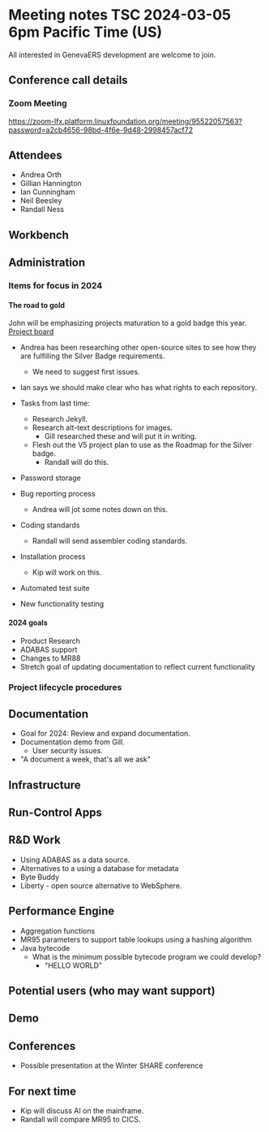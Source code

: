 # Meeting notes TSC 2024-03-05 6pm Pacific Time (US)
All interested in GenevaERS development are welcome to join.
## Conference call details
### Zoom Meeting
https://zoom-lfx.platform.linuxfoundation.org/meeting/95522057563?password=a2cb4656-98bd-4f6e-9d48-2998457acf72
## Attendees 
- Andrea Orth 
- Gillian Hannington 
- Ian Cunningham
- Neil Beesley 
- Randall Ness
<!-- 
- Bob McCormack 
- Eugene Morrow 
- Michael Shapiro
- Kip Twitchell 
- Jeff Horner 
-->
## Workbench
  
## Administration

### Items for focus in 2024

#### The road to gold

John will be emphasizing projects maturation to a gold badge this year.
[Project board](https://github.com/orgs/genevaers/projects/8/views/2)

- Andrea has been researching other open-source sites to see how they are fulfilling the Silver Badge requirements. 
  - We need to suggest first issues.   
- Ian says we should make clear who has what rights to each repository. 


- Tasks from last time: 
  - Research Jekyll.
  - Research alt-text descriptions for images.
    - Gill researched these and will put it in writing.
  - Flesh out the V5 project plan to use as the Roadmap for the Silver badge.
    - Randall will do this.
- Password storage
- Bug reporting process
  - Andrea will jot some notes down on this.
- Coding standards
  - Randall will send assembler coding standards.
- Installation process
  - Kip will work on this.
- Automated test suite
- New functionality testing
  
#### 2024 goals

- Product Research
- ADABAS support
- Changes to MR88
- Stretch goal of updating documentation to reflect current functionality

### Project lifecycle procedures
## Documentation
- Goal for 2024: Review and expand documentation.
- Documentation demo from Gill. 
  - User security issues.
- "A document a week, that's all we ask" 
## Infrastructure
## Run-Control Apps
## R&D Work
- Using ADABAS as a data source.  
- Alternatives to a using a database for metadata
- Byte Buddy 
- Liberty - open source alternative to WebSphere.
## Performance Engine
- Aggregation functions
- MR95 parameters to support table lookups using a hashing algorithm  
- Java bytecode 
  - What is the minimum possible bytecode program we could develop?
    - "HELLO WORLD"
## Potential users (who may want support)
## Demo
## Conferences 
- Possible presentation at the Winter SHARE conference 
## For next time 
- Kip will discuss AI on the mainframe.
- Randall will compare MR95 to CICS. 
